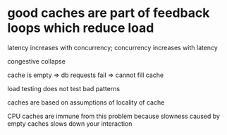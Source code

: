 
# good caches are part of feedback loops which reduce load

latency increases with concurrency; concurrency increases with latency

congestive collapse

cache is empty => db requests fail => cannot fill cache

load testing does not test bad patterns

caches are based on assumptions of locality of cache

CPU caches are immune from this problem because slowness caused by empty caches slows down your interaction

